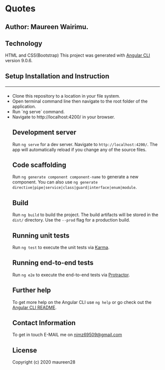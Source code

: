# Quotes

## Author: Maureen Wairimu.

## Technology
HTML and CSS(Bootstrap)
This project was generated with [Angular CLI](https://github.com/angular/angular-cli) version 9.0.6.


## Setup Installation and Instruction<hr>
<ul>
<li>Clone this repository to a location in your file system.</li>
<li>Open terminal command line then navigate to the root folder of the application.</li>
<li>Run `ng serve` command.</li>
<li>Navigate to http://localhost:4200/ in your browser.</li>

## Development server

Run `ng serve` for a dev server. Navigate to `http://localhost:4200/`. The app will automatically reload if you change any of the source files.

## Code scaffolding

Run `ng generate component component-name` to generate a new component. You can also use `ng generate directive|pipe|service|class|guard|interface|enum|module`.

## Build

Run `ng build` to build the project. The build artifacts will be stored in the `dist/` directory. Use the `--prod` flag for a production build.

## Running unit tests

Run `ng test` to execute the unit tests via [Karma](https://karma-runner.github.io).

## Running end-to-end tests

Run `ng e2e` to execute the end-to-end tests via [Protractor](http://www.protractortest.org/).

## Further help

To get more help on the Angular CLI use `ng help` or go check out the [Angular CLI README](https://github.com/angular/angular-cli/blob/master/README.md).


## Contact Information
To get in touch E-MAIL me on nimz69509@gmail.com

## License
Copyright (c) 2020 maureen28